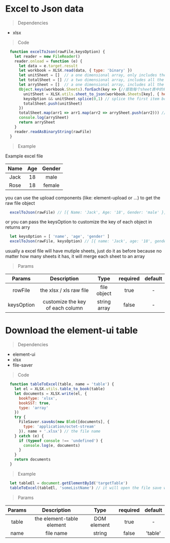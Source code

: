 # Excel to Json data

> Dependencies
- xlsx

> Code
``` javascript
  function excelToJson(rawFile,keysOption) {
    let reader = new FileReader()
    reader.onload = function (e) {
      let data = e.target.result
      let workbook = XLSX.read(data, { type: 'binary' }) 
      let unitSheet = []  // a one dimensional array, only includes the data in someome sheet
      let totalSheet = [] // a two dimensional array, includes all the data in the all sheets
      let arrySheet = []  // a one dimensional array, includes all the data in the all sheets
      Object.keys(workbook.Sheets).forEach(key => {//提取每个sheet表中的每条数据并保存备用
        unitSheet = XLSX.utils.sheet_to_json(workbook.Sheets[key], { header: keysOption })
        keysOption && unitSheet.splice(0,1) // splice the first item bcz we don't need it, it just label, you can redefine it by keysOption
        totalSheet.push(unitSheet)
      })
      totalSheet.map(arr1 => arr1.map(arr2 => arrySheet.push(arr2))) // generate a one dimensional arry for back-end to receives
      console.log(arrySheet)
      return arrySheet
    }
    reader.readAsBinaryString(rawFile)
  }
```

> Example

Example excel file 

| Name | Age | Gender |
| :--: | :-: | :----: |
| Jack | 18 | male |
| Rose | 18 | female |

you can use the upload components (like: element-upload or ...) to get the raw file object
``` javascript
  excelToJson(rawFile) // [{ Name: 'Jack', Age: '18', Gender: 'male' }, { Name: 'Rose', Age: '18',  Gender: 'female' }]
```
or you can pass the keysOption to customize the key of each object in returns arry
``` javascript
  let keysOption = [ 'name', 'age', 'gender' ]
  excelToJson(rawFile, keysOption) // [{ name: 'Jack', age: '18', gender: 'male' }, { name: 'Rose', age: '18',  gender: 'female' }]
```
usually a excel file will have mutiple sheets, just do it as before because no matter how many sheets it has, it will merge each sheet to an array

> Params

| Params | Description | Type | required | default |
| :------: | :-----------: | :----: | :-------: | :---: |
| rowFile | the xlsx / xls raw file | file object | true | - |
| keysOption | customize the key of each column | string array | false | - |


# Download the element-ui table

> Dependencies
- element-ui
- xlsx
- file-saver

> Code
``` javascript
  function tableToExcel(table, name = 'table') {
    let el = XLSX.utils.table_to_book(table)
    let documents = XLSX.write(el, {
      bookType: 'xlsx',
      bookSST: true,
      type: 'array'
    })
    try {
      FileSaver.saveAs(new Blob([documents], {
        type: 'application/octet-stream'
      }), name + '.xlsx') // the file name
    } catch (e) {
      if (typeof console !== 'undefined') {
        console.log(e, documents)
      }
    }
    return documents
  }
```

> Example

``` javascript
  let tableEl = document.getElementById('targetTable')
  tableToExcel(tableEl, 'someListName') // it will open the file save window automatically
```

> Params

| Params | Description | Type | required | default |
| :------: | :-----------: | :----: | :-------: | :---: |
| table | the element-table element | DOM element | true | - |
| name | file name | string | false | 'table' |